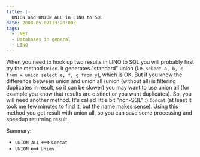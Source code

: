 ```yaml
---
title: |-
  UNION and UNION ALL in LINQ to SQL
date: 2008-05-07T13:20:00Z
tags:
  - .NET
  - Databases in general
  - LINQ
---
```

When you need to hook up two results in LINQ to SQL you will probably first try the method `Union`. It generates "standard" union (i.e. `select a, b, c from x union select e, f, g from y`), which is OK. But if you know the difference between union and union all (union (without all) is filtering duplicates in result, so it can be slower) you may want to use union all (for example you know that results are distinct or you want duplicates). So, you will need another method. It's called little bit "non-SQL" :) `Concat` (at least it took me few minutes to find it, but the name makes sense). Using this method you get result with union all, so you can save some processing and speedup returning result.

Summary:
* `UNION ALL` <==> `Concat`
* `UNION` <==> `Union`